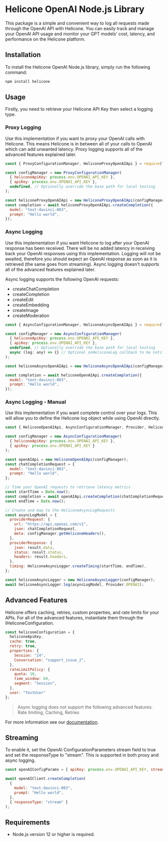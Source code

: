 # Helicone OpenAI Node.js Library

This package is a simple and convenient way to log all requests made through the OpenAI API with Helicone. You can easily track and manage your OpenAI API usage and monitor your GPT models' cost, latency, and performance on the Helicone platform.

## Installation

To install the Helicone OpenAI Node.js library, simply run the following command:

```bash
npm install helicone
```

## Usage

Firstly, you need to retrieve your Helicone API Key then select a logging type.

### Proxy Logging

Use this implementation if you want to proxy your OpenAI calls with Helicone. This means Helicone is in between
all of your calls to OpenAI which can add unwanted latency. Proxy logging supports all of the advanced features explained later.

```javascript
const { ProxyConfigurationManager, HeliconeProxyOpenAIApi } = require("helicone");

const configManager = new ProxyConfigurationManager(
  { heliconeApiKey: process.env.OPENAI_API_KEY },
  { apiKey: process.env.OPENAI_API_KEY },
  undefined, // Optionally override the base path for local testing
);

const heliconeProxyOpenAIApi = new HeliconeProxyOpenAIApi(configManager);
const completion = await heliconeProxyOpenAIApi.createCompletion({
  model: "text-davinci-003",
  prompt: "Hello world",
});
```

### Async Logging

Use this implementation if you want Helicone to log after your OpenAI response has been received. There will be no added latency in receiving back your OpenAI responses using this implementation. Logging will not be awaited, therefore you should expect an OpenAI response as soon as it is retrieved (the same goes from streaming). Async logging doesn't supports all of the advanced features explained later.

Async logging supports the following OpenAI requests:

- createChatCompletion
- createCompletion
- createEdit
- createEmbedding
- createImage
- createModeration

```javascript
const { AsyncConfigurationManager, HeliconeAsyncOpenAIApi } = require("helicone");

const configManager = new AsyncConfigurationManager(
  { heliconeApiKey: process.env.OPENAI_API_KEY },
  { apiKey: process.env.OPENAI_API_KEY },
  undefined, // Optionally override the base path for local testing
  async (log: any) => {} // Optional onHeliconeLog callback to be notified when logging is completed
);

const heliconeAsyncOpenAIApi = new HeliconeAsyncOpenAIApi(configManager);

const completion = await heliconeOpenAIApi.createCompletion({
  model: "text-davinci-003",
  prompt: "Hello world",
});
```

### Async Logging - Manual

Use this implementation if you want complete control over your logs. This will allow you to define the
Helicone log object while using OpenAI directly.

```javascript
const { HeliconeOpenAIApi, AsyncConfigurationManager, Provider, HeliconeAsyncLogger } = require("helicone");

const configManager = new AsyncConfigurationManager(
  { heliconeApiKey: process.env.OPENAI_API_KEY },
  { apiKey: process.env.OPENAI_API_KEY }
);

const openAIApi = new HeliconeOpenAIApi(configManager);
const chatCompletionRequest = {
  model: "text-davinci-003",
  prompt: "Hello world",
};

// Time your OpenAI requests to retrieve latency metrics
const startTime = Date.now();
const completion = await openAIApi.createCompletion(chatCompletionRequest);
const endTime = Date.now();

// Create and map to the HeliconeAsyncLogRequests
const asyncLogModel = {
  providerRequest: {
    url: "https://api.openai.com/v1",
    json: chatCompletionRequest,
    meta: configManager.getHeliconeHeaders(),
  },
  providerResponse: {
    json: result.data,
    status: result.status,
    headers: result.headers,
  },
  timing: HeliconeAsyncLogger.createTiming(startTime, endTime),
};

const heliconeAsyncLogger = new HeliconeAsyncLogger(configManager);
await heliconeAsyncLogger.log(asyncLogModel, Provider.OPENAI);
```

## Advanced Features

Helicone offers caching, retries, custom properties, and rate limits for your APIs. For all of the advanced features, instantiate them through the IHeliconeConfiguration.

```javascript
const heliconeConfiguration = {
  heliconeApiKey,
  cache: true,
  retry: true,
  properties: {
    Session: "24",
    Conversation: "support_issue_2",
  },
  rateLimitPolicy: {
    quota: 10,
    time_window: 60,
    segment: "Session",
  },
  user: "TestUser"
};
```

> Async logging does not support the following advanced features: Rate limiting, Caching, Retries 

For more information see our [documentation](https://docs.helicone.ai/advanced-usage/custom-properties).

## Streaming

To enable it, set the OpenAI ConfigurationParameters stream field to true and set the responseType to "stream". This is supported in both proxy and async logging.

```javascript
const openAIConfigParams = { apiKey: process.env.OPENAI_API_KEY, stream: true };

await openAIClient.createCompletion(
  {
    model: "text-davinci-003",
    prompt: "Hello world",
  },
  { responseType: "stream" }
);
```

## Requirements

- Node.js version 12 or higher is required.
